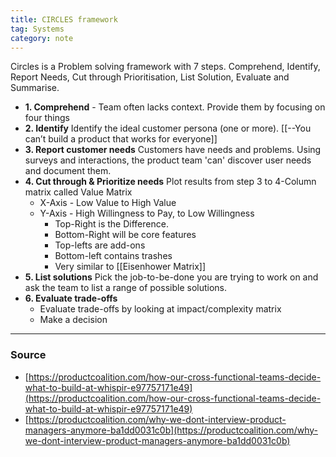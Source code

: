 ```yaml
---
title: CIRCLES framework
tag: Systems
category: note
---
```

Circles is a Problem solving framework with 7 steps. Comprehend, Identify, Report Needs, Cut through Prioritisation, List Solution, Evaluate and Summarise. 

- **1. Comprehend** - Team often lacks context. Provide them by focusing on four things
- **2. Identify** Identify the ideal customer persona (one or more). [[--You can’t build a product that works for everyone]]
- **3. Report customer needs** Customers have needs and problems. Using surveys and interactions, the product team 'can' discover user needs and document them.
- **4. Cut through & Prioritize needs** Plot results from step 3 to 4-Column matrix called Value Matrix
	- X-Axis - Low Value to High Value
	- Y-Axis - High Willingness to Pay, to Low Willingness
		- Top-Right is the Difference. 
		- Bottom-Right will be core features
		- Top-lefts are add-ons
		- Bottom-left contains trashes
		- Very similar to [[Eisenhower Matrix]]
- **5. List solutions** Pick the job-to-be-done you are trying to work on and ask the team to list a range of possible solutions.
- **6. Evaluate trade-offs**
	- Evaluate trade-offs by looking at impact/complexity matrix
	- Make a decision

---
### Source
-  [https://productcoalition.com/how-our-cross-functional-teams-decide-what-to-build-at-whispir-e97757171e49](https://productcoalition.com/how-our-cross-functional-teams-decide-what-to-build-at-whispir-e97757171e49)
-  [https://productcoalition.com/why-we-dont-interview-product-managers-anymore-ba1dd0031c0b](https://productcoalition.com/why-we-dont-interview-product-managers-anymore-ba1dd0031c0b)